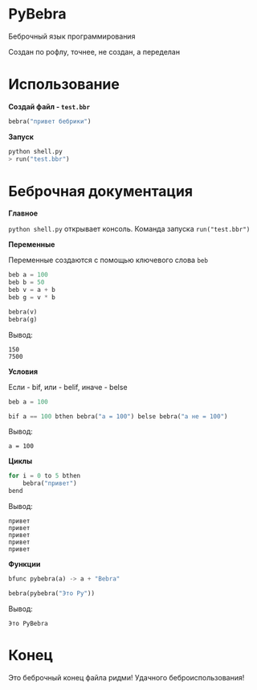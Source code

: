 # PyBebra
Беброчный язык программирования

Создан по рофлу, точнее, не создан, а переделан

# Использование
**Создай файл - `test.bbr`**
```py
bebra("привет бебрики")
```
**Запуск**

```py
python shell.py
> run("test.bbr")
```

# Беброчная документация

**Главное**

`python shell.py` открывает консоль. Команда запуска `run("test.bbr")`

**Переменные**

Переменные создаются с помощью ключевого слова `beb`

```py
beb a = 100
beb b = 50
beb v = a + b
beb g = v * b

bebra(v)
bebra(g)
```

Вывод:
```
150
7500
```

**Условия**

Если - bif, или - belif, иначе - belse

```py
beb a = 100

bif a == 100 bthen bebra("a = 100") belse bebra("a не = 100")
```

Вывод:
```
а = 100
```

**Циклы**

```py
for i = 0 to 5 bthen
    bebra("привет")
bend
```

Вывод:
```
привет
привет
привет
привет
привет
```

**Функции**

```py
bfunc pybebra(a) -> a + "Bebra"

bebra(pybebra("Это Py"))
```

Вывод:
```
Это PyBebra
```

# Конец
Это беброчный конец файла ридми! Удачного беброиспользования!
